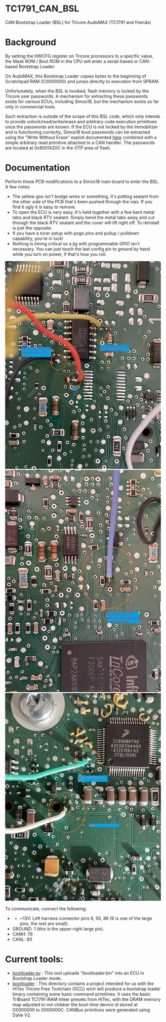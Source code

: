 # TC1791_CAN_BSL
CAN Bootstrap Loader (BSL) for Tricore AudoMAX (TC1791 and friends)

# Background
By setting the HWCFG register on Tricore processors to a specific value, the Mask ROM / Boot ROM in the CPU will enter a serial-based or CAN-based Bootstrap Loader.

On AudoMAX, this Bootstrap Loader copies bytes to the beginning of Scratchpad RAM (C0000000) and jumps directly to execution from SPRAM.

Unfortunately, when the BSL is invoked, flash memory is locked by the Tricore user passwords. A mechanism for extracting these passwords exists for various ECUs, including Simos18, but the mechanism exists so far only in commercial tools.

Such extraction is outside of the scope of this BSL code, which only intends to provide unlock/read/write/erase and arbitrary code execution primitives once the passwords are known. If the ECU is not locked by the Immobilizer and is functioning correctly, Simos18 boot passwords can be extracted using the "Write Without Erase" exploit documented [here](https://github.com/bri3d/VW_Flash/blob/master/docs.md) combined with a simple arbitrary read primitive attached to a CAN handler. The passwords are located at 0x8001420C in the OTP area of flash.

# Documentation

Perform these PCB modifications to a Simos18 main board to enter the BSL. A few notes:

* The yellow goo isn't bodge wires or something, it's potting sealant from the other side of the PCB that's been pushed through the vias. If you find it ugly it is easy to remove.
* To open the ECU is very easy. It's held together with a few bent metal tabs and black RTV sealant. Simply bend the metal tabs away and cut through the black RTV sealant and the cover will lift right off. To reinstall is just the opposite.
* If you have a nicer setup with pogo pins and pullup / pulldown capability, you're in luck!
* Nothing is timing critical so a jig with programmable GPIO isn't necessary. You can just touch the last config pin to ground by hand while you turn on power, if that's how you roll.

![PCB1](Board1.jpg)
![PCB2](Board2.jpg)
![PCB3](Board3.jpg)

To communicate, connect the following: 

* + ~13V: Left harness connector pins 6, 50, 86 (6 is one of the large pins, the rest are small).
* GROUND: 1 (this is the upper-right large pin).
* CANH: 79
* CANL: 80


# Current tools:

* [bootloader.py](bootloader.py) : This tool uploads "bootloader.bin" into an ECU in Bootstrap Loader mode.
* [bootloader](Bootloader_2) : This directory contains a project intended for us with the HiTec Tricore Free Toolchain (GCC) wich will produce a bootstrap loader binary containing some basic command primitives. It uses the basic TriBoard TC1791 iRAM linker presets from HiTec, with the DRAM memory map adjusted to not clobber the boot-time device id stored at D0000000 to D000000C. CANBus primitives were generated using DaVe V2.
